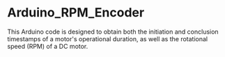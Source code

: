 # Arduino_RPM_Encoder

This Arduino code is designed to obtain both the initiation and conclusion timestamps of a motor's operational duration, as well as the rotational speed (RPM) of a DC motor.
